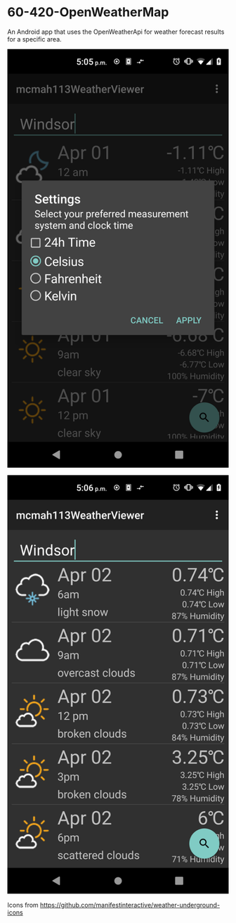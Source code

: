 # 60-420-OpenWeatherMap
An Android app that uses the OpenWeatherApi for weather forecast results for a specific area.

![Screenshot 1](/screenshots/1.png?raw=true "Screenshot 1")

![Screenshot 2](/screenshots/2.png?raw=true "Screenshot 2")

Icons from https://github.com/manifestinteractive/weather-underground-icons
